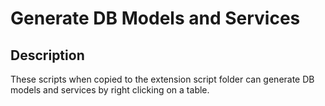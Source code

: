 # Generate DB Models and Services

## Description
These scripts when copied to the extension script folder can generate DB models and services by right clicking on a table.
